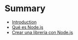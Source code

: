 # Summary

* [Introduction](README.md)
* [Qué es Node.js](que-es-nodejs.md)
* [Crear una librería con Node.js](crear-una-libreria-con-nodejs.md)

